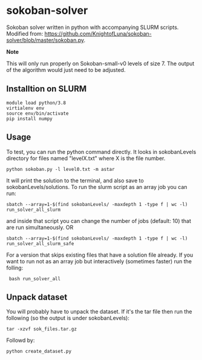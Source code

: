 # sokoban-solver
Sokoban solver written in python with accompanying SLURM scripts. Modified from: https://github.com/KnightofLuna/sokoban-solver/blob/master/sokoban.py.

**Note**

This will only run properly on Sokoban-small-v0 levels of size 7. The output of the algorithm would just need to be adjusted.


## Installtion on SLURM

```
module load python/3.8
virtialenv env
source env/bin/activate
pip install numpy
```

## Usage

To test, you can run the python command directly. It looks in sokobanLevels directory for files named "levelX.txt" where X is the file number. 

```
python sokoban.py -l level0.txt -m astar

```

It will print the solution to the terminal, and also save to sokobanLevels/solutions. To run the slurm script as an array job you can run:

```
sbatch --array=1-$(find sokobanLevels/ -maxdepth 1 -type f | wc -l) run_solver_all_slurm
```

and inside that script you can change the number of jobs (default: 10) that are run simultaneously. OR 

```
sbatch --array=1-$(find sokobanLevels/ -maxdepth 1 -type f | wc -l) run_solver_all_slurm_safe
```
For a version that skips existing files that have a solution file already. If you want to run not as an array job but interactively (sometimes faster) run the folling:

```
 bash run_solver_all
 ```
 
 ## Unpack dataset
 
 You will probably have to unpack the dataset. If it's the tar file then run the following (so the output is under sokobanLevels):
 
 ```
 tar -xzvf sok_files.tar.gz
```
Followd by:

```
python create_dataset.py
```
 
